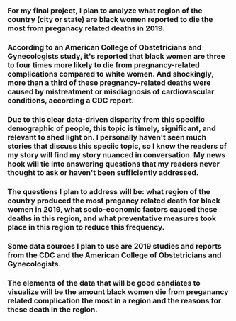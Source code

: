 ### For my final project, I plan to analyze what region of the country (city or state) are black women reported to die the most from preganacy related deaths in 2019. 

### According to an American College of Obstetricians and Gynecologists study, it's reported that black women are three to four times more likely to die from pregnancy-related complications compared to white women. And shockingly, more than a third of these pregnancy-related deaths were caused by mistreatment or misdiagnosis of cardiovascular conditions, according a CDC report.

### Due to this clear data-driven disparity from  this specific demographic of people, this topic is timely, significant, and relevant to shed light on. I personally haven't seen much stories that discuss this speciic topic, so I know the readers of my story will find my story nuanced in conversation. My news hook will tie into answering questions that my readers never thought to ask or haven't been sufficiently addressed.

### The questions I plan to address will be: what region of the country produced the most pregancy related death for black women in 2019, what socio-economic factors caused these deaths in this region, and what preventative measures took place in this region to reduce this frequency. 

### Some data sources I plan to use are 2019 studies and reports from the CDC and the American College of Obstetricians and Gynecologists.

### The elements of the data that will be good candiates to visualize will be the amount black women die from preganancy related complication the most in a region and the reasons for these death in the region.
